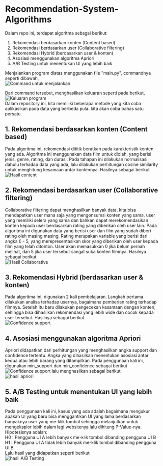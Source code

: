 # Recommendation-System-Algorithms
Dalam repo ini, terdapat algoritma sebagai berikut:
1. Rekomendasi berdasarkan konten (Content based)
2. Rekomendasi berdasarkan user (Collaborative filtering)
3. Rekomendasi Hybrid (berdasarkan user & konten)
4. Asosiasi menggunakan algoritma Apriori
5. A/B Testing untuk menentukan UI yang lebih baik

Menjalankan program diatas menggunakan file "main.py", commandnya seperti dibawah,<br>
![Command untuk menjalankan](https://raw.githubusercontent.com/dzvlfi/Recommendation-System-Algorithms/master/image/command.png)

Dari command tersebut, menghasilkan keluaran seperti pada berikut,
![Keluaran program](https://raw.githubusercontent.com/dzvlfi/Recommendation-System-Algorithms/master/image/result_program.png)
<br>
Dalam repository ini, kita memiliki beberapa metode yang kita coba aplikasikan pada data yang berbeda pula. kita akan coba bahas satu persatu.
<br>
## 1. Rekomendasi berdasarkan konten (Content based)<br>
Pada algoritma ini, rekomendasi dititik beratkan pada karakteristik konten yang ada. Algoritma ini menggunakan data film untuk diolah, yang berisi jenis, genre, rating, dan durasi. Pada tahapan ini dilakukan normalisasi dahulu terhadap data yang ada, lalu dilakukan perhitungan cosine similarity untuk menghitung kesamaan antar kontennya. Hasilnya sebagai berikut <br>
![Hasil content](https://raw.githubusercontent.com/dzvlfi/Recommendation-System-Algorithms/master/image/result_content.png)
<br>
## 2. Rekomendasi berdasarkan user (Collaborative filtering)<br>
Collaborative filtering dapat menghasilkan banyak data, kita bisa mendapatkan user mana saja yang mengonsumsi konten yang sama, user yang memiliki selera yang sama dan bahkan dapat merekomendasikan konten kepada user berdasarkan rating yang diberikan oleh user lain. Pada algoritma ini digunakan data yang berisi user dan film yang sudah diberi rating oleh masing masing. Rating merupakan variable yang berisi dari angka 0 - 5, yang merepresentasikan skor yang diberikan oleh user kepada film yang telah ditonton. User akan memasukkan 0 jika belum pernah melihat, dan 5 jika user tersebut sangat suka konten filmnya. Hasilnya sebagai berikut<br>
![Hasil Collaborative](https://raw.githubusercontent.com/dzvlfi/Recommendation-System-Algorithms/master/image/result_collab.png)
<br>
## 3. Rekomendasi Hybrid (berdasarkan user & konten)<br>
Pada algoritma ini, digunakan 2 kali pembelajaran. Langkah pertama dilakukan analisa terhadap usernya, bagaimana pemberian rating terhadap filmnya. Setelah itu baru dilakukan pengecekan kesamaan dengan konten, sehingga bisa dihasilkan rekomendasi yang lebih wide dan cocok kepada user tersebut. Hasilnya sebagai berikut<br>
![Confidence support](https://raw.githubusercontent.com/dzvlfi/Recommendation-System-Algorithms/master/image/result_hybrid.png)
<br>
## 4. Asosiasi menggunakan algoritma Apriori<br>
Apriori didapatkan dari perhitungan yang menghasilkan angka support dan confidence tertentu. Angka yang dihasilkan menentukan asosiasi antar kedua atau lebih barang yang ditampilkan. Pada penggunaan kali ini, digunakan min_support dan min_confidence sebagai berikut<br>
![Confidence support](https://raw.githubusercontent.com/dzvlfi/Recommendation-System-Algorithms/master/image/support_confidence.png)
lalu menghasilkan sebagai berikut<br>
![hasil apriori](https://raw.githubusercontent.com/dzvlfi/Recommendation-System-Algorithms/master/image/result_apriori.png)
<br>
## 5. A/B Testing untuk menentukan UI yang lebih baik<br>
Pada penggunaan kali ini, kasus yang ada adalah bagaimana mengukur apakah UI yang baru bisa menggantikan UI yang lama berdasarkan banyaknya user yang me-klik tombol sehingga melanjutkan untuk mengeksplor lebih dalam lagi websitenya lalu dihitung P-Value-nya. Hipotesisnya adalah:<br>
H0 : Pengguna UI A lebih banyak me-klik tombol dibanding pengguna UI B
H1 : Pengguna UI A tidak lebih banyak me-klik tombol dibanding pengguna UI B
<br>
Lalu hasil yang didapatkan seperti berikut<br>
![hasil A/B Testing](https://raw.githubusercontent.com/dzvlfi/Recommendation-System-Algorithms/master/image/result_AB.png)
